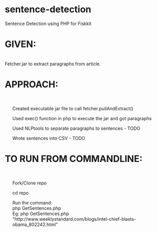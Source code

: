 # sentence-detection
Sentence Detection using PHP for Fiskkit

<h1> GIVEN: </h1>
<br/>
Fetcher.jar to extract paragraphs from article.

<h1> APPROACH: </h1>
<br/>
<ul> Created executable jar file to call fetcher.pullAndExtract() </ul>
<ul> Used exec() function in php to execute the jar and got paragraphs </ul>
<ul> Used NLPtools to separate paragraphs to sentences  - TODO </ul>
<ul> Wrote sentences into CSV - TODO </ul>


<h1> TO RUN FROM COMMANDLINE: </h1>
<br/>
<ul> Fork/Clone repo </ul>
<ul> cd repo</ul>
<ul>Run the command: <br/>
php GetSentences.php <link_to_article> <br/>
Eg: php GetSentences.php "http://www.weeklystandard.com/blogs/intel-chief-blasts-obama_802242.html" </ul>
